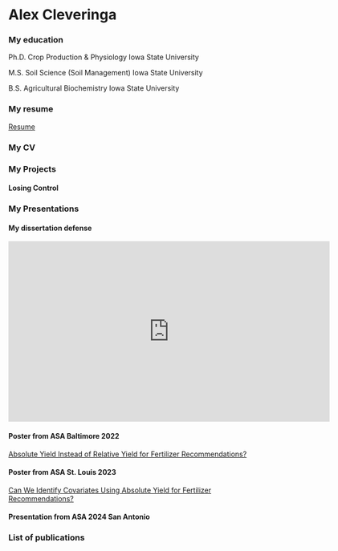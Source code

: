 # Alex Cleveringa
### My education
Ph.D. Crop Production & Physiology
Iowa State University

M.S. Soil Science (Soil Management)
Iowa State University

B.S. Agricultural Biochemistry
Iowa State University

### My resume
[Resume](_assets/files/Cleveringa_resume_summer_2025.pdf)
### My CV

### My Projects
#### Losing Control

### My Presentations
#### My dissertation defense
<iframe src="https://iowastate-my.sharepoint.com/personal/alexc1_iastate_edu/_layouts/15/embed.aspx?UniqueId=0e6fb00c-91c0-4c3b-ad16-5127a30dc42b&embed=%7B%22ust%22%3Atrue%2C%22hv%22%3A%22CopyEmbedCode%22%7D&referrer=StreamWebApp&referrerScenario=EmbedDialog.Create" width="640" height="360" frameborder="0" scrolling="no" allowfullscreen title="Alex_Cleveringa_final_oral_exam.mp4"></iframe>  

#### Poster from ASA Baltimore 2022
[Absolute Yield Instead of Relative Yield for Fertilizer Recommendations?](assets/img/Baltimore_poster.pdf)
#### Poster from ASA St. Louis 2023
[Can We Identify Covariates Using Absolute Yield for Fertilizer Recommendations?](assets/img/StLouis_poster.pdf)
#### Presentation from ASA 2024 San Antonio


### List of publications
